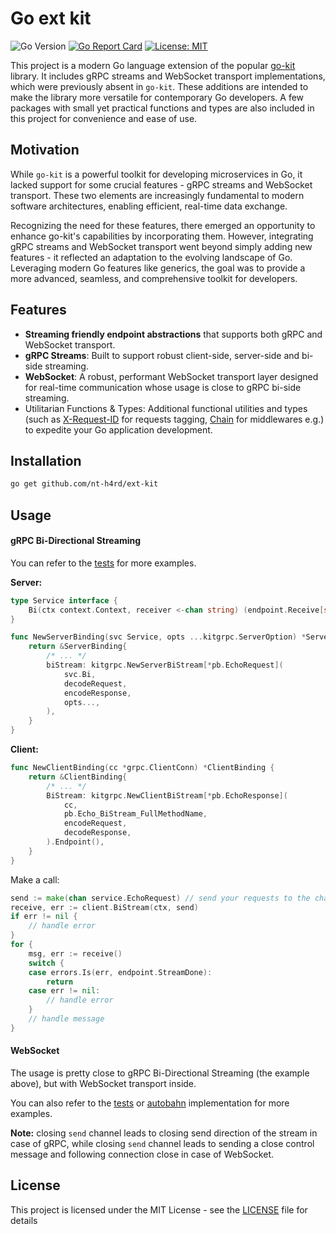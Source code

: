 # Go ext kit

![Go Version](https://img.shields.io/badge/go-1.18+-blue.svg)
[![Go Report Card](https://goreportcard.com/badge/github.com/nt-h4rd/ext-kit)](https://goreportcard.com/report/github.com/nt-h4rd/ext-kit)
[![License: MIT](https://img.shields.io/badge/License-MIT-yellow.svg)](https://opensource.org/licenses/MIT)

This project is a modern Go language extension of the popular [go-kit](https://github.com/go-kit/kit) library. It includes gRPC streams and WebSocket transport implementations, which were previously absent in `go-kit`. These additions are intended to make the library more versatile for contemporary Go developers. A few packages with small yet practical functions and types are also included in this project for convenience and ease of use.

## Motivation

While `go-kit` is a powerful toolkit for developing microservices in Go, it lacked support for some crucial features - gRPC streams and WebSocket transport. These two elements are increasingly fundamental to modern software architectures, enabling efficient, real-time data exchange.

Recognizing the need for these features, there emerged an opportunity to enhance go-kit's capabilities by incorporating them. However, integrating gRPC streams and WebSocket transport went beyond simply adding new features - it reflected an adaptation to the evolving landscape of Go. Leveraging modern Go features like generics, the goal was to provide a more advanced, seamless, and comprehensive toolkit for developers.

## Features

- **Streaming friendly endpoint abstractions** that supports both gRPC and WebSocket transport.
- **gRPC Streams**: Built to support robust client-side, server-side and bi-side streaming.
- **WebSocket**: A robust, performant WebSocket transport layer designed for real-time communication whose usage is close to gRPC bi-side streaming.
- Utilitarian Functions & Types: Additional functional utilities and types (such as [X-Request-ID](/xrequestid/handler.go) for requests tagging, [Chain](/util/middleware.go) for middlewares e.g.) to expedite your Go application development.

## Installation

```bash
go get github.com/nt-h4rd/ext-kit
```

## Usage

#### gRPC Bi-Directional Streaming

You can refer to the [tests](test/transport/grpc) for more examples.

**Server:**
```go
type Service interface {
	Bi(ctx context.Context, receiver <-chan string) (endpoint.Receive[string], error)
}

func NewServerBinding(svc Service, opts ...kitgrpc.ServerOption) *ServerBinding {
	return &ServerBinding{
		/* ... */
		biStream: kitgrpc.NewServerBiStream[*pb.EchoRequest](
			svc.Bi,
			decodeRequest,
			encodeResponse,
			opts...,
		),
	}
}
```

**Client:**
```go
func NewClientBinding(cc *grpc.ClientConn) *ClientBinding {
	return &ClientBinding{
		/* ... */
		BiStream: kitgrpc.NewClientBiStream[*pb.EchoResponse](
			cc,
			pb.Echo_BiStream_FullMethodName,
			encodeRequest,
			decodeResponse,
		).Endpoint(),
	}
}
```

Make a call:
```go
send := make(chan service.EchoRequest) // send your requests to the channel in the way you want
receive, err := client.BiStream(ctx, send)
if err != nil {
    // handle error
}
for {
    msg, err := receive()
    switch {
    case errors.Is(err, endpoint.StreamDone):
        return
    case err != nil:
        // handle error
    }
    // handle message
}
```

#### WebSocket
The usage is pretty close to gRPC Bi-Directional Streaming (the example above), but with WebSocket transport inside.

You can also refer to the [tests](test/transport/ws) or [autobahn](test/transport/autobahn) implementation for more examples.

**Note:** closing `send` channel leads to closing send direction of the stream in case of gRPC, while closing `send` channel leads to sending a close control message and following connection close in case of WebSocket.

## License

This project is licensed under the MIT License - see the [LICENSE](LICENSE) file for details
